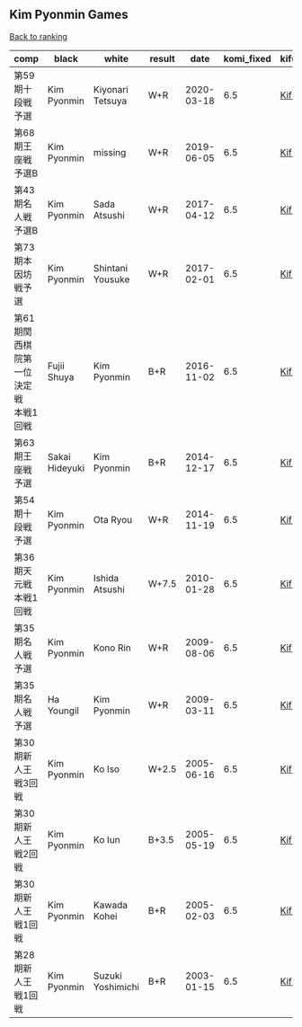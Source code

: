 ## Kim Pyonmin Games

[Back to ranking](index.md)




| **comp** | **black** | **white** | **result** | **date** | **komi_fixed** | **kifu** | 
| --- | --- | --- | --- | --- | --- | --- |
| 第59期十段戦予選 | Kim Pyonmin | Kiyonari Tetsuya | W+R | 2020-03-18 | 6.5 | [Kifu](https://kifudepot.net/kifucontents.php?id=0Ojl1vG96JKF6ZZaevQg6g%3D%3D) | 
| 第68期王座戦予選B | Kim Pyonmin | missing | W+R | 2019-06-05 | 6.5 | [Kifu](https://kifudepot.net/kifucontents.php?id=qPNEK7iwNJ%2FaFm5ac4eV8A%3D%3D) | 
| 第43期名人戦予選B | Kim Pyonmin | Sada Atsushi | W+R | 2017-04-12 | 6.5 | [Kifu](https://kifudepot.net/kifucontents.php?id=JnVecBviesfM3oM5ZlcXAA%3D%3D) | 
| 第73期本因坊戦予選 | Kim Pyonmin | Shintani Yousuke | W+R | 2017-02-01 | 6.5 | [Kifu](https://kifudepot.net/kifucontents.php?id=mDA2Vx4oiecs4JJWFl5EJA%3D%3D) | 
| 第61期関西棋院第一位決定戦　本戦1回戦 | Fujii Shuya | Kim Pyonmin | B+R | 2016-11-02 | 6.5 | [Kifu](https://kifudepot.net/kifucontents.php?id=ASb1NMQvjDQuiXiUlszFkQ%3D%3D) | 
| 第63期王座戦予選 | Sakai Hideyuki | Kim Pyonmin | B+R | 2014-12-17 | 6.5 | [Kifu](https://kifudepot.net/kifucontents.php?id=ndB%2BX0XRgrymdFeXkGUJIA%3D%3D) | 
| 第54期十段戦予選 | Kim Pyonmin | Ota Ryou | W+R | 2014-11-19 | 6.5 | [Kifu](https://kifudepot.net/kifucontents.php?id=SVyhzCoa9eHJOf1zc05tGg%3D%3D) | 
| 第36期天元戦本戦1回戦 | Kim Pyonmin | Ishida Atsushi | W+7.5 | 2010-01-28 | 6.5 | [Kifu](https://kifudepot.net/kifucontents.php?id=gnQc%2BZQml3MWIUmq0isP%2FQ%3D%3D) | 
| 第35期名人戦予選 | Kim Pyonmin | Kono Rin | W+R | 2009-08-06 | 6.5 | [Kifu](https://kifudepot.net/kifucontents.php?id=CV7myEZYaQ1d%2FYGM%2FF5seg%3D%3D) | 
| 第35期名人戦予選 | Ha Youngil | Kim Pyonmin | W+R | 2009-03-11 | 6.5 | [Kifu](https://kifudepot.net/kifucontents.php?id=upEyLyIEezO0QBatwiB6rw%3D%3D) | 
| 第30期新人王戦3回戦 | Kim Pyonmin | Ko Iso | W+2.5 | 2005-06-16 | 6.5 | [Kifu](https://kifudepot.net/kifucontents.php?id=v3K0w%2FzsqUMbS1BBoy%2BYnQ%3D%3D) | 
| 第30期新人王戦2回戦 | Kim Pyonmin | Ko Iun | B+3.5 | 2005-05-19 | 6.5 | [Kifu](https://kifudepot.net/kifucontents.php?id=E1IaTIa0yxQj6z5QaCxLUg%3D%3D) | 
| 第30期新人王戦1回戦 | Kim Pyonmin | Kawada Kohei | B+R | 2005-02-03 | 6.5 | [Kifu](https://kifudepot.net/kifucontents.php?id=lu5xTIpSEmhpLlRnQnwPkQ%3D%3D) | 
| 第28期新人王戦1回戦 | Kim Pyonmin | Suzuki Yoshimichi | B+R | 2003-01-15 | 6.5 | [Kifu](https://kifudepot.net/kifucontents.php?id=ryrJf9UgL80z%2FP%2BKion0NQ%3D%3D) |




